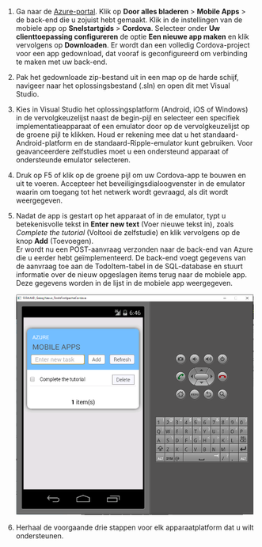 
1. Ga naar de [Azure-portal]. Klik op **Door alles bladeren** > **Mobile Apps** > de back-end die u zojuist hebt gemaakt. Klik in de instellingen van de mobiele app op **Snelstartgids** > **Cordova**. Selecteer onder **Uw clienttoepassing configureren** de optie **Een nieuwe app maken** en klik vervolgens op **Downloaden**. Er wordt dan een volledig Cordova-project voor een app gedownload, dat vooraf is geconfigureerd om verbinding te maken met uw back-end.

2. Pak het gedownloade zip-bestand uit in een map op de harde schijf, navigeer naar het oplossingsbestand (.sln) en open dit met Visual Studio.

5. Kies in Visual Studio het oplossingsplatform (Android, iOS of Windows) in de vervolgkeuzelijst naast de begin-pijl en selecteer een specifiek implementatieapparaat of een emulator door op de vervolgkeuzelijst op de groene pijl te klikken. Houd er rekening mee dat u het standaard-Android-platform en de standaard-Ripple-emulator kunt gebruiken. Voor geavanceerdere zelfstudies moet u een ondersteund apparaat of ondersteunde emulator selecteren. 

6. Druk op F5 of klik op de groene pijl om uw Cordova-app te bouwen en uit te voeren. Accepteer het beveiligingsdialoogvenster in de emulator waarin om toegang tot het netwerk wordt gevraagd, als dit wordt weergegeven.   

7. Nadat de app is gestart op het apparaat of in de emulator, typt u betekenisvolle tekst in **Enter new text** (Voer nieuwe tekst in), zoals _Complete the tutorial_ (Voltooi de zelfstudie) en klik vervolgens op de knop **Add** (Toevoegen).  
Er wordt nu een POST-aanvraag verzonden naar de back-end van Azure die u eerder hebt geïmplementeerd. De back-end voegt gegevens van de aanvraag toe aan de TodoItem-tabel in de SQL-database en stuurt informatie over de nieuw opgeslagen items terug naar de mobiele app. Deze gegevens worden in de lijst in de mobiele app weergegeven.

    ![](./media/app-service-mobile-cordova-quickstart/quickstart-startup.png)
    
8. Herhaal de voorgaande drie stappen voor elk apparaatplatform dat u wilt ondersteunen.

[Azure-portal]: https://portal.azure.com/



<!--HONumber=Aug16_HO4-->


